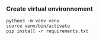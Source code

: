 ### Create virtual environnement

```
python3 -m venv venv
source venv/bin/activate
pip install -r requirements.txt
```
